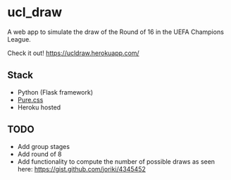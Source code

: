 # ucl_draw
A web app to simulate the draw of the Round of 16 in the UEFA Champions League.

Check it out! https://ucldraw.herokuapp.com/

## Stack

 - Python (Flask framework)
 - [Pure.css](http://purecss.io/)
 - Heroku hosted

## TODO

 - Add group stages
 - Add round of 8
 - Add functionality to compute the number of possible
 draws as seen here: https://gist.github.com/joriki/4345452

